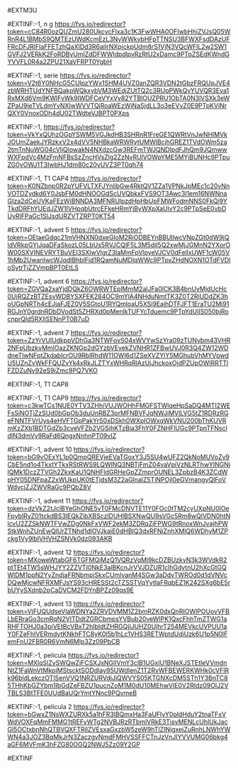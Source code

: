 #EXTM3U

#EXTINF:-1, n g
https://fvs.io/redirector?token=cC84R0ozQUZmU280UkcycFlxa3c1K3FwWHA0OFIwbHhiZVJsQ05WRnR4L1BMbS9QMTEzUWdKcmEzL3NyWWkvbHFpTTNSU3BFWXFsdDAzUFFRcDFJRlFIaFFETzhQaXlDd3R6ajIrNXpjckpUdm8rS1VjN3VQcWFlL2w2SW1GVFJ2VERkK2FoRDByUmlZdDFWWldpdlpvRzRtU2xDamc9PTpZSEdKWndGYVVFL0R4a2ZPU21XaVFRPT0YgbH





#EXTINF:-1, serie
https://fvs.io/redirector?token=V2t6Y0NHcG5CUlpzYWx1SHM4UVZ0anZQR3VDN2tGbzFRQUpJVE4zbWRHTUdYNFBQakpWQkxybVM3WEdjZUtTQ2c3RUpPWkQyYUVQR3Eva1RxMXd6Vm9KWlFvWk9IWDFCeVYxVy82YTBlOUZPRU1ObTA0N3lVSXk3eWZPaU9ieTVLdmYvNXlwWVVTQjRoaWEzWjNaSjdLL3o3eEVvZ0E9PTpKVjNrQXY0VnoxODh4dU02TWdteVJBPT0PXps


#EXTINF:-1, 
https://fvs.io/redirector?token=VkYxQUhzOGpYSWM5VGJkdHB3SHRnR1FreGE1QWRtVnJwNHlMVkJOUmZaekJYRzkxV2x4dVV5NHBkaWRWRytUMWlBcjhGREZ1TVdOWm5za2tmTnNuWG04cVljQlowakN4NXdzcGw3REFmTWJQNDlpdFJhQm9JQmwwWXFpdVc4MzFmNFBsSzZncHVsZlg2ZzNvRUlVOWpYME5MYjBUNHc9PTpuZG0yOWJ1T3IwbHJ1dm80c20yUVZ3PT0qh74

#EXTINF:-1, T1 CAP4
https://fvs.io/redirector?token=K0NZbnp0R2pYUFVLTXFJYnlibGw4RktQV1ZZa1VPNkJpMEc1c20vNnVOTDZydkd6Y0JsbFM0dHNOOGdScUVQbkxFVS9OT3Awc3l1em16NWNnaGIza2dCeUVKaFEzWjBNNDA3MFNRUlpzdHpHbUpFMWFodmNNS0FkQi9YTkdDRFhYUEdJZW1IVHpqbUtrcEFkeHRmYjByWXpXaUlvY2c9PTpSeE0vbDUyRlFPaGc1SlJsdURZVTZRPT0KT54


#EXTINF:-1, advent 5
https://fvs.io/redirector?token=OElaeGdqc21mVHNXN0dxeGloM2RiODBEYnBBUllwcVNpZGt0dW9jQldVRkpGYjJqaDFaSkozL05LbUs5RVJCQlF5L3M5djI5Q2xwMjJGMnN2YXorOW00SXVINEVRYTBuVEl3SXlwVlgrZ3laMmFpVlpyeVJCV0dFellxUWF1cW05V1hMb2UwanIwcWJqdlBhblFid1RQamNuMDlqWWc9PTpxZHdNOXN1OTdFVDloSytrTjZZVmpBPT0EtLS

#EXTINF:-1, advent 6
https://fvs.io/redirector?token=ZGVQa2xaYjdDQkZ6OWRWTEplMmM2alJFa0lCK3B4bnUvMjdUcHc0UjRQZzBTZEsvWDBYSXFEK284OC9mYlA4NHduNmtTK3Z0T2RiUDdZK3hoUGpNRTh4cEJjaFJEZ0V5SGtoU1RYQmloaU5XSi9EajhDTFJFT1EraTU2Mi91RGJnY0grdnRDbDVodSt5ZHRXd0pMenlkTUFYcTduemc9PTpYdUlIS050bjRocnprQld5RXlISENnPT0B7uD


#EXTINF:-1, advent 7
https://fvs.io/redirector?token=ZzYrVUlUdkppVDhGa3NTWFovS04xWVYwSzYra09zTUNybm43VHR2NFpUbzkvMmlOazZKNGp2dGYzbVEvekZVNHR1ZFBwUVJ0R3Q4ZW12WDdneTIwNFptZkdablcrOU9RblRhdW11OWl6d1ZSeXVZYlY5MGhubVhMYVpwdU5UZnZvWkFFQUZvYk4xRkJLZTYxWHRqRlAzUjJhckoxOjdPZUpOWlRRTTlFZDZuNy92eS9iZmc9PQ7VKO


#EXTINF:-1, T1 CAP8



#EXTINF:-1, T1 CAP9
https://fvs.io/redirector?token=c3kwTCs1NUE0YTV3ZHhiVUJWOHhFMGFSTWlqeHpSaDQ4MTI2WEFsSjNOTjZzSUd0bGpOb3duUnRBZ3prMFNBVFJqNWJiMVlLVG5tZ1RDRzRGeFNNTFVrUys4eHVFTGpPakYrS0xDSkh0WXpIOWxqWkVNU200bThKUVRmKzZXb1BDTGdZb3cveVFZb2VGSjhKTzBia3FhY0FZNHFlUGc9PTpnTFNscldIN3dmVy9RaFd6QngxNnhnPT09vIZ


#EXTINF:-1, advent 10
https://fvs.io/redirector?token=bG9vOExYL1p0QmpQREVjeEVaTGoxY3J5SU4wUFZ2QkNoMUVoZy9CbE5nd1o4TkxtYTkxRStRWS9LQWlNQ3NBTjFmZ04vaVpiVzNLRThwYlNGNjlQMk1DczZTVGh2ZkxKaU1QNHFldGRHeGpZZmprOUNEL3ZpbzB4K3ZCdWpHY05DNFpaZ2xWUkpUK0tETjdsM3Z2aGlnalZ5TjNPOjl0eGVmangyQlFoVWdvcjZJZWVRaGc9PQbZ8V


#EXTINF:-1, advent 11
https://fvs.io/redirector?token=dzVkZ2tJclBYeGhONE5vT0FMcDNVTE11Y0FOc0tTM2cyUXpNU0lOeFpyblRyZ01tckdBS3lEQkZibXBSczlDUHlBSXNwQU9sVGc5Rm8wQlVDN0htNlcvU2ZZSkNWTFVwZDg0NkFxVWF2ekM3ZDRqZjFPWG9tRnoxWnJvajhPWStkWnhZUnEwQlUrZTNhd1dlOVJkajE0dHBIQ3dxRFNiZnhXMlQ6WDhyM1ZPckg1Vy9lblVHVHZSNVk0dz093AKB


#EXTINF:-1, advent 12
https://fvs.io/redirector?token=MXoweWtabGF6TGFMQjMzQ1VQRzVqMi9kcDZBUzkyN3k3WVdkR2ptTEt4TW5sWHJYY2ZZVTI0NkE3alBKcnJrVVJDZUR1clhGdytnU2hXcGtGQWlDM1ppN2YyZndjaFRNbmpjSkxCUmlvanM4SGw3aDdvTWROd0d1dVNVcDQwMjcwNFRXMFJsYS93cHRESSt2cTZSSTVqYytIaFRqbEZ1K242SXg6bE5rbUYySXdnb2pCaDVCM2FDYnBPZz09qs9E

#EXTINF:-1, advent 13
https://fvs.io/redirector?token=VjFUQUdseVlaWDNYa2ZRVDVMM1Z2bmRZK0dxQnRIOWlPOUovVFBLbERraGo3cmRqN2VITDdtZGRCbmpsYVBub20veWlPK1QxcFhhTmZTWG1aRHFTOHJ0a3piVEtBcVBxT2hIbldtZHRGQjlJUHZ0UjhrT254MEVkcUVPUU1aY0FZeFhIVERmdytKNkhFTC8yK0l5b1hLc1VHS3RETWptdUdiUzk6U1p5N0lFemFnU2FBR0R6VmN6Mlp3Zz09PbCB


#EXTINF:-1, pelicula
https://fvs.io/redirector?token=MXlqSlZvSWQwZjFCSXJxNGlIVmY3clB1UGxIU1BNeXJSTEtIeVVmdnNtZ1FaWnVtMkpiMStscktSODdlay95UWdIenZ1T2RvWFBEWERKWHk0cVFlRk96bldLekczOTlSenVVQ1NRZURVdjJiQWVYS05KTGNXcDM5STh1Y3BnTC85THhKbGZYbm1IbGdZeFBZU1pucnZoM1M0dU10MEhwVlE0V2RIdz09OlJ2VTBLS3BtTFE0UUdBaUQrYmtYNnc9PQvmeB


#EXTINF:-1, pelicula 2
https://fvs.io/redirector?token=bGwxZ1NsWXZURXk5a1hFR3lBQmxHa3FaUFIyY0pldHduY2tnaTFxVWdVOXFqMmFMMG1tREFvWTg2NVBJRzRTbmlVRkE3TisyMENLcUhIUkJacGl5OCtxbnNhQTBVQXFTRjlZVEsxaGxzbW5zeW9hTlZINjgxejZuRnhLNWhYWWN4a3JOZ3BqMkJrN3ZaczgvNmdFMHVSSFFCTnJzVnJIYVVUMG06bkg4aGF6MVFmK3hFZG80OGQ2NWJ5Zz09Y2GP


#EXTINF




